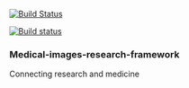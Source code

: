 [![Build Status](https://travis-ci.com/MathAndMedLab/Medical-images-research-framework.svg?branch=master)](https://travis-ci.com/MathAndMedLab/Medical-images-research-framework)

[![Build status](https://ci.appveyor.com/api/projects/status/viado9t6g22ka27g/branch/master?svg=true)](https://ci.appveyor.com/project/sabrinamusatian/medical-images-research-framework/branch/master)

### Medical-images-research-framework
Connecting research and medicine
